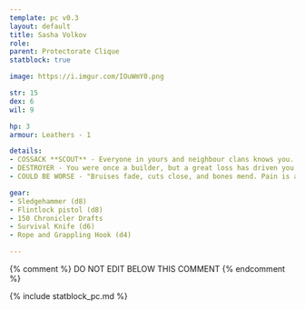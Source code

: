```yaml
---
template: pc v0.3
layout: default
title: Sasha Volkov
role: 
parent: Protectorate Clique
statblock: true

image: https://i.imgur.com/IOuWmY0.png

str: 15
dex: 6
wil: 9

hp: 3
armour: Leathers - 1

details:
- COSSACK **SCOUT** - Everyone in yours and neighbour clans knows you.
- DESTROYER - You were once a builder, but a great loss has driven you to tear down everything you once loved. You carry a hammer symbolic of your destructive path.
- COULD BE WORSE - "Bruises fade, cuts close, and bones mend. Pain is a warning, not a weakness. The character feels it, acknowledges it—but never lets it stop them. Pain exists to protect, not to prevent survival." - **when you fail your STR saves against Critical Damage, consult the Injury table **

gear:
- Sledgehammer (d8)
- Flintlock pistol (d8)
- 150 Chronicler Drafts
- Survival Knife (d6)
- Rope and Grappling Hook (d4)

---
```


{% comment %}
DO NOT EDIT BELOW THIS COMMENT
{% endcomment %}

{% include statblock_pc.md %}
